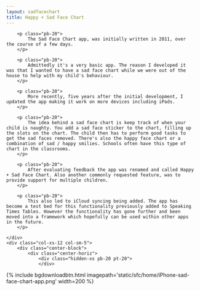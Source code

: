 ```yaml
---
layout: sadfacechart
title: Happy + Sad Face Chart
---
```


<div class="row">
	<div class="col-xs-12 col-sm-7">

		<p class="pb-20">
			The Sad Face Chart app, was initially written in 2011, over the course of a few days.
		</p>

		<p class="pb-20">
			Admittedly it's a very basic app. The reason I developed it was that I wanted to have a sad face chart while we were out of the house to help with my child's behaviour.
		</p>

		<p class="pb-20">
			More recently, five years after the initial development, I updated the app making it work on more devices including iPads.
		</p>

		<p class="pb-20">
			The idea behind a sad face chart is keep track of when your child is naughty. You add a sad face sticker to the chart, filling up the slots on the chart. The child then has to perform good tasks to get the sad faces removed. There's also the happy face chart or a combination of sad / happy smilies. Schools often have this type of chart in the classrooms.
		</p>

		<p class="pb-20">
			After evaluating feedback the app was renamed and called Happy + Sad Face Chart. Also another commonly requested feature, was to provide support for multiple children.
		</p>

		<p class="pb-20">
			This also led to iCloud syncing being added. The app has become a test bed for this functionality previously added to Speaking Times Tables. However the functionality has gone further and been moved into a framework which hopefully can be used within other apps in the future.
		</p>

	</div>
	<div class="col-xs-12 col-sm-5">
		<div class="center-block">
			<div class="center-horiz">
				<div class="hidden-xs pb-20 pt-20">
				</div>
{% include bgdownloadbtn.html imagepath='static/sfc/home/iPhone-sad-face-chart-app.png' width=200 %}
			</div>
		</div>
	</div>

</div>
